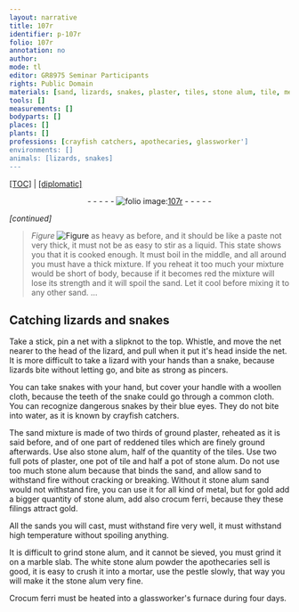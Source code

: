 ```yaml
---
layout: narrative
title: 107r
identifier: p-107r
folio: 107r
annotation: no
author:
mode: tl
editor: GR8975 Seminar Participants
rights: Public Domain
materials: [sand, lizards, snakes, plaster, tiles, stone alum, tile, metal, gold, crocum ferri, filings, sands, marble, Crocum ferri]
tools: []
measurements: []
bodyparts: []
places: []
plants: []
professions: [crayfish catchers, apothecaries, glassworker']
environments: []
animals: [lizards, snakes]
---
```


<p><a href="{{ site.baseurl }}/translation/">[TOC]</a> | <a href="{{ site.baseurl }}/texts/p-107r_tc/" target="_blank">[diplomatic]</a></p><div class="folio" align="center">- - - - - <a href="http://gallica.bnf.fr/ark:/12148/btv1b10500001g/f219.image" target="_blank"><img src="https://cu-mkp.github.io/2017-workshop-edition/assets/photo-icon.png" alt="folio image: " style="display:inline-block; margin-bottom:-3px;"/>107r</a> - - - - - </div>  
 
*[continued]*
 
 
> *Figure*
> <a href="https://drive.google.com/open?id=0B9-oNrvWdlO5RFFFT3hSbnlGaVU" target="_blank"><img src="https://cu-mkp.github.io/GR8975-edition/assets/photo-icon.png" alt="Figure" style="display:inline-block; margin-bottom:-3px;"/></a>
 as heavy as before, and it should be like a paste not very thick, it must not be as easy to stir as a liquid. This state shows you that it is cooked enough. It must boil in the middle, and all around you must have a thick mixture. If you reheat it too much your mixture would be short of body, because if it becomes red the mixture will lose its strength and it will spoil the <span class="m">sand</span>. Let it cool before mixing it to any other <span class="m">sand</span>. …
 
 
  

## Catching <span class="m"><span class="al">lizards</span></span> and <span class="m"><span class="al">snakes</span></span>

 
Take a stick, pin a net with a slipknot to the top. Whistle, and move the net nearer to the head of the lizard, and pull when it put it's head inside the net. It is more difficult to take a lizard with your hands than a snake, because lizards bite without letting go, and bite as strong as pincers.
 
You can take snakes with your hand, but cover your handle with a woollen cloth, because the teeth of the snake could go through a common cloth. You can recognize dangerous snakes by their blue eyes. They do not bite into water, as it is known by <span class="pro">crayfish catchers</span>.
 
The <span class="m">sand</span> mixture is made of two thirds of ground <span class="m">plaster</span>, reheated as it is said before, and of one part of reddened <span class="m">tiles</span> which are finely ground afterwards. Use also <span class="m">stone alum</span>, half of the quantity of the <span class="m">tiles</span>. Use two full pots of <span class="m">plaster</span>, one pot of <span class="m">tile</span> and half a pot of <span class="m">stone alum</span>. Do not use too much <span class="m">stone alum</span> because that binds the <span class="m">sand</span>, and allow <span class="m">sand</span> to withstand fire without cracking or breaking. Without it <span class="m">stone alum</span> <span class="m">sand</span> would not withstand fire, you can use it for all kind of <span class="m">metal</span>, but for <span class="m">gold</span> add a bigger quantity of <span class="m">stone alum</span>, add also <span class="m">crocum ferri</span>, because they these <span class="m">filings</span> attract <span class="m">gold</span>.
 
All the <span class="m">sands</span> you will cast, must withstand fire very well, it must withstand high temperature without spoiling anything.
 
It is difficult to grind <span class="m">stone alum</span>, and it cannot be sieved, you must grind it on a <span class="m">marble</span> slab. The white <span class="m">stone alum</span> powder the <span class="pro">apothecaries</span> sell is good, it is easy to crush it into a mortar, use the pestle slowly, that way you will make it the <span class="m">stone alum</span> very fine.
 
<span class="m">Crocum ferri</span> must be heated into a <span class="pro">glassworker'</span>s furnace during four days.
 

